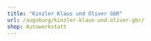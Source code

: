 ```yaml
---
title: "Kinzler Klaus und Oliver GbR"
url: /augsburg/kinzler-klaus-und-oliver-gbr/
shop: Autowerkstatt
---
```

